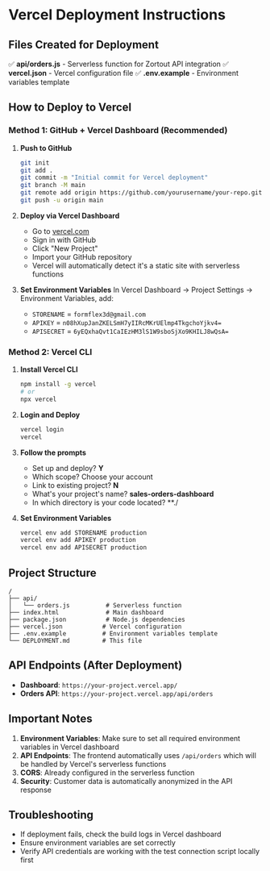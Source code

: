 # Vercel Deployment Instructions

## Files Created for Deployment

✅ **api/orders.js** - Serverless function for Zortout API integration
✅ **vercel.json** - Vercel configuration file
✅ **.env.example** - Environment variables template

## How to Deploy to Vercel

### Method 1: GitHub + Vercel Dashboard (Recommended)

1. **Push to GitHub**
   ```bash
   git init
   git add .
   git commit -m "Initial commit for Vercel deployment"
   git branch -M main
   git remote add origin https://github.com/yourusername/your-repo.git
   git push -u origin main
   ```

2. **Deploy via Vercel Dashboard**
   - Go to [vercel.com](https://vercel.com)
   - Sign in with GitHub
   - Click "New Project"
   - Import your GitHub repository
   - Vercel will automatically detect it's a static site with serverless functions

3. **Set Environment Variables**
   In Vercel Dashboard → Project Settings → Environment Variables, add:
   - `STORENAME` = `formflex3d@gmail.com`
   - `APIKEY` = `n08hXupJanZKELSmH7yIIRcMKrUElmp4TkgchoYjkv4=`
   - `APISECRET` = `6yEQxhaQvt1CaIEzHM3lS1W9sboSjXo9KHILJ8wQsA=`

### Method 2: Vercel CLI

1. **Install Vercel CLI**
   ```bash
   npm install -g vercel
   # or
   npx vercel
   ```

2. **Login and Deploy**
   ```bash
   vercel login
   vercel
   ```

3. **Follow the prompts**
   - Set up and deploy? **Y**
   - Which scope? Choose your account
   - Link to existing project? **N**
   - What's your project's name? **sales-orders-dashboard**
   - In which directory is your code located? **./

4. **Set Environment Variables**
   ```bash
   vercel env add STORENAME production
   vercel env add APIKEY production
   vercel env add APISECRET production
   ```

## Project Structure

```
/
├── api/
│   └── orders.js          # Serverless function
├── index.html             # Main dashboard
├── package.json           # Node.js dependencies
├── vercel.json           # Vercel configuration
├── .env.example          # Environment variables template
└── DEPLOYMENT.md         # This file
```

## API Endpoints (After Deployment)

- **Dashboard**: `https://your-project.vercel.app/`
- **Orders API**: `https://your-project.vercel.app/api/orders`

## Important Notes

1. **Environment Variables**: Make sure to set all required environment variables in Vercel dashboard
2. **API Endpoints**: The frontend automatically uses `/api/orders` which will be handled by Vercel's serverless functions
3. **CORS**: Already configured in the serverless function
4. **Security**: Customer data is automatically anonymized in the API response

## Troubleshooting

- If deployment fails, check the build logs in Vercel dashboard
- Ensure environment variables are set correctly
- Verify API credentials are working with the test connection script locally first